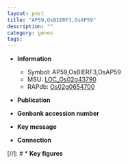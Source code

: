 ```yaml
---
layout: post
title: "AP59,OsBIERF3,OsAP59"
description: ""
category: genes
tags: 
---
```


* **Information**  
    + Symbol: AP59,OsBIERF3,OsAP59  
    + MSU: [LOC_Os02g43790](http://rice.uga.edu/cgi-bin/ORF_infopage.cgi?orf=LOC_Os02g43790)  
    + RAPdb: [Os02g0654700](http://rapdb.dna.affrc.go.jp/viewer/gbrowse_details/irgsp1?name=Os02g0654700)  

* **Publication**  

* **Genbank accession number**  

* **Key message**  

* **Connection**  

[//]: # * **Key figures**  


